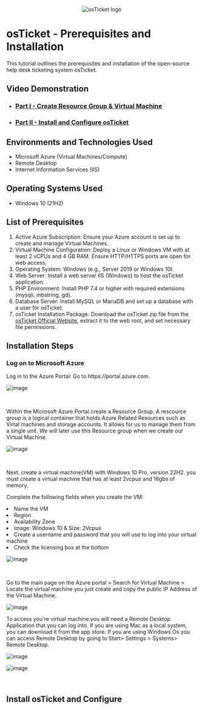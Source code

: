 <p align="center">
<img src="https://i.imgur.com/Clzj7Xs.png" alt="osTicket logo"/>
</p>

<h1>osTicket - Prerequisites and Installation</h1>
This tutorial outlines the prerequisites and installation of the open-source help desk ticketing system osTicket.<br />


<h2>Video Demonstration</h2>

- ### [ Part I - Create Resource Group & Virtual Machine ](https://www.loom.com/share/e93d55f32ab049b1888146da8e4c8aa0?sid=562dbd42-8cda-4f88-8702-df73933c5f97)
- ### [ Part II - Install and Configure osTicket](https://www.loom.com/share/2adc36a3443d4330a4c6fef6eb16d0dc?sid=259dd574-a12e-4c64-8aa0-fd5b3bd92a01)

<h2>Environments and Technologies Used</h2>

- Microsoft Azure (Virtual Machines/Compute)
- Remote Desktop
- Internet Information Services (IIS)

<h2>Operating Systems Used </h2>

- Windows 10</b> (21H2)

<h2>List of Prerequisites</h2>
<ol>
 <li>Active Azure Subscription: Ensure your Azure account is set up to create and manage Virtual Machines. </li>
  <li>Virtual Machine Configuration: Deploy a Linux or Windows VM with at least 2 vCPUs and 4 GB RAM. Ensure HTTP/HTTPS ports are open for web access.</li>
  <li>Operating System: Windows (e.g., Server 2019 or Windows 10). </li>
  <li>Web Server: Install a web server IIS (Windows) to host the osTicket application.</li>
  <li>PHP Environment: Install PHP 7.4 or higher with required extensions (mysqli, mbstring, gd).</li>
  <li>Database Server: Install MySQL or MariaDB and set up a database with a user for osTicket. </li>
  <li>osTicket Installation Package: Download the osTicket zip file from the <a href="https://osticket.com/download" target="_blank">osTicket Official Website</a>, extract it to the web root, and set necessary file permissions.</li>
</ol>

<h2>Installation Steps</h2>

<h3> Log on to Microsoft Azure </h3>
<p>Log in to the Azure Portal: Go to https://portal.azure.com.</p>

![image](https://github.com/user-attachments/assets/8fd429db-3f58-4751-bc18-927fdd312946)

<br />

<p> Within the Microsoft Azure Portal create a Resource Group. A rescource group is a logical container that holds Azure Related Resources such as Virtal machines and storage accounts. It allows for us to manage them from a single unit. We will later use this  Resource group when we create our Virtual Machine. </p>

![image](https://github.com/user-attachments/assets/e327845f-a30d-4e22-808c-ef317cb2b0d2)

<br />

<p> Next, create a virtual machine(VM) with Windows 10 Pro, version 22H2.  you must create a virtual machine that has at least 2vcpus and 16gbs of memory. </p>
<p>Complete the following fields when you create the VM:
 <li>Name the VM </li>
 <li>Region  </li>
 <li>Availability Zone </li>
  <li> image: Windows 10 & Size: 2Vcpus</li>
  <li> Create a username and password that you will use to log into your virtual machine</li>
 <li>Check the licensing box at the bottom</li>
</p>

![image](https://github.com/user-attachments/assets/c2b5e986-8bf8-4e63-b850-577e2a683884)

<br />
<p>Go to the main page on the Azure portal > Search for Virtual Machine > Locate the virtual machine you just create and copy the public IP Address of the Virtual Machine.</p>

![image](https://github.com/user-attachments/assets/72cc8287-755d-47f8-b78c-b7df8e129e55)
<br />
<p>To access you're virtual machine you will need a Remote Desktop Application that you can log into. If you are using Mac as a local system, you can download it from the app store. If you are using Windows Os you can access Remote Desktop by going to Start> Settings > Systems> Remote Desktop. </p>


![image](https://github.com/user-attachments/assets/b381e89e-8d91-4b20-8fb0-e15b85d64be1)

![image](https://github.com/user-attachments/assets/615fe7a7-6dd3-47aa-ac8d-917856bb94e8)
 
 <br/>

<h2>Install  osTicket  and Configure</h2>
















